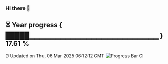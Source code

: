### Hi there 👋
⏳ Year progress { █████▁▁▁▁▁▁▁▁▁▁▁▁▁▁▁▁▁▁▁▁▁▁▁▁▁ } 17.61 %
---
⏰ Updated on Thu, 06 Mar 2025 06:12:12 GMT
![Progress Bar CI](https://github.com/Moyi321/Moyi321/workflows/Progress%20Bar%20CI/badge.svg)
